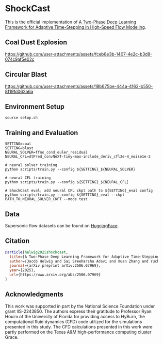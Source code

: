 # ShockCast

<!-- ## Introduction -->

This is the official implementation of [A Two-Phase Deep Learning Framework for Adaptive Time-Stepping in High-Speed Flow Modeling](https://arxiv.org/abs/2506.07969).

## Coal Dust Explosion

https://github.com/user-attachments/assets/fceb8e3b-1407-4e2c-b3d8-074c9af5e02c

## Circular Blast

https://github.com/user-attachments/assets/18b675be-444a-4162-b550-8f19fd062a6a

## Environment Setup

```
source setup.sh
```

## Training and Evaluation

```
SETTING=coal
SETTING=blast
NEURAL_SOLVER=ffno_cond_euler_residual
NEURAL_CFL=dtPred_convNeXT-tiny-max-include_deriv_cfl2e-4_noise1e-2

# neural solver training
python scripts/train.py --config ${SETTING}_${NEURAL_SOLVER}

# neural CFL training
python scripts/train.py --config ${SETTING}_${NEURAL_CFL}

# ShockCast eval; add neural CFL ckpt path to ${SETTING}_eval config
python scripts/train.py --config ${SETTING}_eval --ckpt PATH_TO_NEURAL_SOLVER_CKPT --mode test
```

## Data

Supersonic flow datasets can be found on [HuggingFace](https://huggingface.co/datasets/divelab/ShockCast).


## Citation

```bibtex
@article{helwig2025shockcast,
  title={A Two-Phase Deep Learning Framework for Adaptive Time-Stepping in High-Speed Flow Modeling},
  author={Jacob Helwig and Sai Sreeharsha Adavi and Xuan Zhang and Yuchao Lin and Felix S. Chim and Luke Takeshi Vizzini and Haiyang Yu and Muhammad Hasnain and Saykat Kumar Biswas and John J. Holloway and Narendra Singh and N. K. Anand and Swagnik Guhathakurta and Shuiwang Ji},
  journal={arXiv preprint arXiv:2506.07969},
  year={2025},
  url={https://www.arxiv.org/abs/2506.07969}
}
```

## Acknowledgments

This work was supported in part by the National Science Foundation under grant IIS-2243850. The authors express their gratitude to Professor Ryan Houim of the University of Florida for providing access to HyBurn, the computational fluid dynamics (CFD) code utilized for the simulations presented in this study. The CFD calculations presented in this work were partly performed on the Texas A\&M high-performance computing cluster Grace.